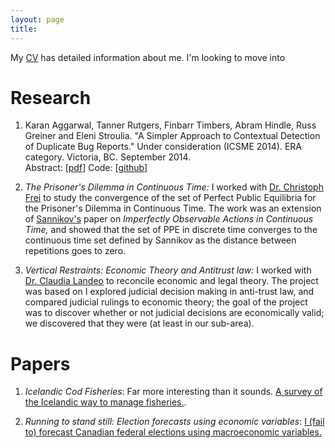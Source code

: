 ```yaml
---
layout: page
title:
---
```


My [CV](/cv.pdf) has detailed information about me. I'm looking to move into

# Research

   1. Karan Aggarwal, Tanner Rutgers, Finbarr Timbers, Abram Hindle, Russ Greiner and Eleni Stroulia. "A Simpler Approach to Contextual Detection of Duplicate Bug Reports." Under consideration (ICSME 2014). ERA category. Victoria, BC. September 2014. <br>
   Abstract: \[[pdf](link)\] Code: \[[github](http://github.com/tannner/dedup)\]

   2. *The Prisoner's Dilemma in Continuous Time:* I worked with [Dr. Christoph Frei](http://www.math.ualberta.ca/~cfrei/) to study the convergence of the set of Perfect Public Equilibria for the Prisoner's Dilemma in Continuous Time. The work was an extension of [Sannikov's](https://www.princeton.edu/~sannikov/gamesRRR.pdf) paper on *Imperfectly Observable Actions in Continuous Time,* and showed that the set of PPE in discrete time converges to the continuous time set defined by Sannikov as the distance between repetitions goes to zero.

   3. *Vertical Restraints: Economic Theory and Antitrust law:* I worked with [Dr. Claudia Landeo](http://www.artsrn.ualberta.ca/econweb/landeo/) to reconcile economic and legal theory. The project was based on I explored judicial decision making in anti-trust law, and compared judicial rulings to economic theory; the goal of the project was to discover whether or not judicial decisions are economically valid; we discovered that they were (at least in our sub-area).

# Papers
1. *Icelandic Cod Fisheries*: Far more interesting than it sounds. [A survey of the Icelandic way to manage fisheries.](https://www.dropbox.com/s/j4o8z3xyn9mfcwt/cod-fisheries.pdf).

2. *Running to stand still: Election forecasts using economic variables*: [I (fail to) forecast Canadian federal elections using macroeconomic variables.](https://www.dropbox.com/s/pr8l4iaw91miohf/497-empirical-report.pdf)
